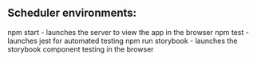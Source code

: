 ## Scheduler environments:

npm start - launches the server to view the app in the browser
npm test - launches jest for automated testing
npm run storybook - launches the storybook component testing in the browser